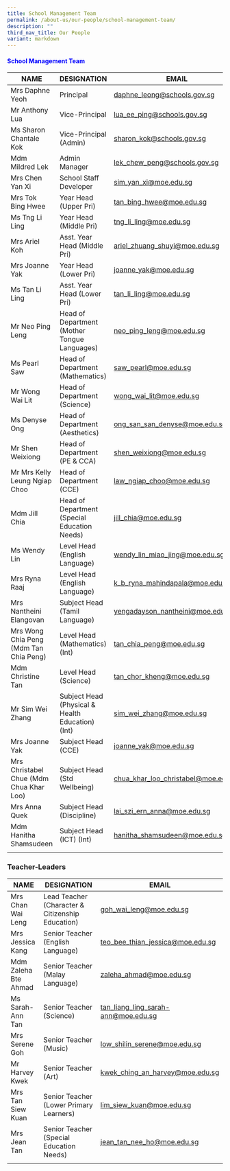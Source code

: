```yaml
---
title: School Management Team
permalink: /about-us/our-people/school-management-team/
description: ""
third_nav_title: Our People
variant: markdown
---
```

<h4 style="color:blue;">School Management Team</h4>

| NAME | DESIGNATION | EMAIL |
|---|---|---|
| Mrs Daphne Yeoh  | Principal | daphne_leong@schools.gov.sg |
| Mr Anthony Lua | Vice-Principal | lua_ee_ping@schools.gov.sg |
| Ms Sharon Chantale Kok | Vice-Principal (Admin)| sharon_kok@schools.gov.sg |
| Mdm Mildred Lek | Admin Manager  | lek_chew_peng@schools.gov.sg |
| Mrs Chen Yan Xi | School Staff Developer | sim_yan_xi@moe.edu.sg |
| Mrs Tok Bing Hwee | Year Head<br>(Upper Pri) | tan_bing_hwee@moe.edu.sg |
| Ms Tng Li Ling | Year Head (Middle Pri) | tng_li_ling@moe.edu.sg |
| Mrs Ariel Koh | Asst. Year Head (Middle Pri) | ariel_zhuang_shuyi@moe.edu.sg|
| Mrs Joanne Yak  | Year Head (Lower Pri) | joanne_yak@moe.edu.sg |
| Ms Tan Li Ling | Asst. Year Head (Lower Pri) | tan_li_ling@moe.edu.sg |
| Mr Neo Ping Leng | Head of Department (Mother Tongue Languages) | neo_ping_leng@moe.edu.sg |
| Ms Pearl Saw | Head of Department (Mathematics) | saw_pearl@moe.edu.sg |
| Mr Wong Wai Lit | Head of Department (Science) |  wong_wai_lit@moe.edu.sg |
| Ms Denyse Ong | Head of Department (Aesthetics) | ong_san_san_denyse@moe.edu.sg |
| Mr Shen Weixiong | Head of Department<br>(PE &amp; CCA) |shen_weixiong@moe.edu.sg|
| Mr Mrs Kelly Leung Ngiap Choo | Head of Department<br>(CCE) |law_ngiap_choo@moe.edu.sg|
| Mdm Jill Chia | Head of Department<br>(Special Education Needs) |jill_chia@moe.edu.sg|
| Ms Wendy Lin | Level Head<br>(English Language) | wendy_lin_miao_jing@moe.edu.sg |
| Mrs Ryna Raaj | Level Head<br>(English Language) | k_b_ryna_mahindapala@moe.edu.sg |
| Mrs Nantheini Elangovan | Subject Head<br>(Tamil Language) | yengadayson_nantheini@moe.edu.sg  |
| Mrs Wong Chia Peng (Mdm Tan Chia Peng) | Level Head<br>(Mathematics) (Int) | tan_chia_peng@moe.edu.sg |
| Mdm Christine Tan | Level Head (Science) | tan_chor_kheng@moe.edu.sg |
| Mr Sim Wei Zhang | Subject Head (Physical &amp; Health Education) (Int) | sim_wei_zhang@moe.edu.sg |
| Mrs Joanne Yak | Subject Head<br>(CCE) | joanne_yak@moe.edu.sg |
| Mrs Christabel Chue (Mdm Chua Khar Loo) | Subject Head<br>(Std Wellbeing) | chua_khar_loo_christabel@moe.edu.sg |
| Mrs Anna Quek | Subject Head (Discipline) | lai_szi_ern_anna@moe.edu.sg |
| Mdm Hanitha Shamsudeen | Subject Head (ICT) (Int) | hanitha_shamsudeen@moe.edu.sg|
| | | 

### Teacher-Leaders

| NAME | DESIGNATION | EMAIL |
|---|---|---|
| Mrs Chan Wai Leng | Lead Teacher  (Character &amp; Citizenship Education) | goh_wai_leng@moe.edu.sg |
| Mrs Jessica Kang | Senior Teacher  (English Language) | teo_bee_thian_jessica@moe.edu.sg |
| Mdm Zaleha Bte Ahmad | Senior Teacher  (Malay Language) | zaleha_ahmad@moe.edu.sg |
| Ms Sarah-Ann Tan | Senior Teacher  (Science) | tan_liang_ling_sarah-ann@moe.edu.sg |zaleha_ahmad@moe.edu.sg |
| Mrs Serene Goh | Senior Teacher  (Music) | low_shilin_serene@moe.edu.sg |
| Mr Harvey Kwek | Senior Teacher  (Art) | kwek_ching_an_harvey@moe.edu.sg |
| Mrs Tan Siew Kuan | Senior Teacher  (Lower Primary Learners) | lim_siew_kuan@moe.edu.sg |
| Mrs Jean Tan | Senior Teacher  (Special Education Needs) | jean_tan_nee_ho@moe.edu.sg |
 | |